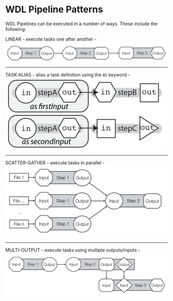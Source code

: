 # WDL Pipeline Patterns

WDL Pipelines can be executed in a number of ways.  These include the following:

LINEAR - execute tasks one after another -  ![linear](/images/linear.png)

---

TASK-ALIAS - alias a task definition using the `AS` keyword - ![tasks](/images/task-alias.png)

---

SCATTER-GATHER -  execute tasks in parallel - ![scatter](/images/scatter.png)

---

MULTI-OUTPUT - execute tasks using multiple outputs/inputs - ![two-output](/images/two-output.png)
